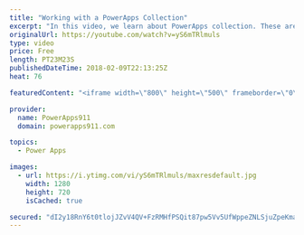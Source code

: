 ```yaml
---
title: "Working with a PowerApps Collection"
excerpt: "In this video, we learn about PowerApps collection. These are a special type of variable that allows you to collect a table worth of information as a variable. You can use it for things like creating a shopping cart.   Functions used:  * Collect * ClearCollect * Patch * Remove * ThisItem * Gallery  Video"
originalUrl: https://youtube.com/watch?v=yS6mTRlmuls
type: video
price: Free
length: PT23M23S
publishedDateTime: 2018-02-09T22:13:25Z
heat: 76

featuredContent: "<iframe width=\"800\" height=\"500\" frameborder=\"0\" src=\"https://www.youtube.com/embed/yS6mTRlmuls\" allow=\"accelerometer; autoplay; encrypted-media; gyroscope; picture-in-picture\" allowfullscreen></iframe>"

provider:
  name: PowerApps911
  domain: powerapps911.com

topics:
  - Power Apps

images:
  - url: https://i.ytimg.com/vi/yS6mTRlmuls/maxresdefault.jpg
    width: 1280
    height: 720
    isCached: true

secured: "dI2y18RnY6t0tlojJZvV4QV+FzRMHfPSQit87pw5Vv5UfWppeZNLSjuZpeKmaiTfhiLyAkMVOV+Y6h1NzM67egOoDDaVhv4y2iRVkWfRVdEpdBKMhWMUsLGOmvVMATYLh20UMD9cgMIIlJpm/gj0jc7BCs6OdrC2ddaAHH1vWDH3u2zCoA/qRATzEmOMx6okcHmthCUFAxKI37MP3xWu3FX2vVY++YOQ8SUaFxd7qlqaYXKBrymmC/fTjD9fciqGPzSgUfpsisx17jfFrOCie0mMXXbksGEb/w4yqepFFrjD9kzqGd1nseZA77JZk32qOh04o4w8TrLY9JS2oR9kDmMRicoTTkPcIxINzKHuh6bqHwgKEiU2ZqQqSuMXA22UVG0QwGeHDTqN/k1W0EAWjotqKJpalj8Vb42AW33xozfCA/RRXKT3JdgsSnCsYcxm;KY91sbOSGfXDYK1VC8dgIg=="
---
```


